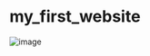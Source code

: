 # my_first_website
![image](https://github.com/JaskiewiczPiotr/my_first_website/assets/61473938/72b6789f-c186-48f1-96e7-07d8a3746d33)
